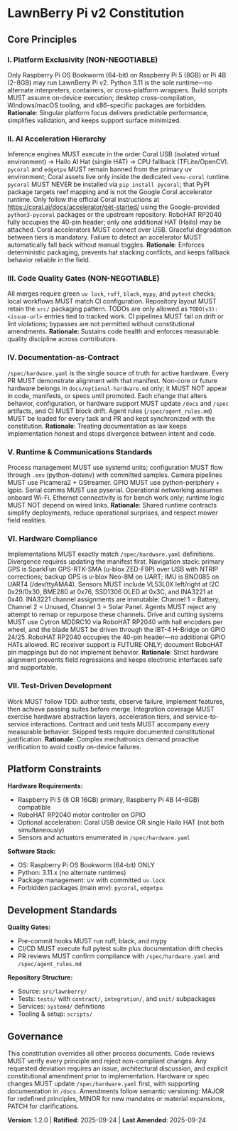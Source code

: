 <!--
Sync Impact Report - LawnBerry Pi v2 Constitution v1.2.0
===============================================================
Version change: 1.1.0 → 1.2.0
Modified principles:
- AI Acceleration Hierarchy → AI Acceleration Hierarchy (official pycoral install guidance)
- Hardware Compliance → Hardware Compliance (INA3221 channel enforcement)
Added sections: None
Removed sections: None
Templates requiring updates:
✅ .specify/templates/plan-template.md
⚠️ docs/optional-hardware.md (create catalog for non-core peripherals)
Follow-up TODOs:
- TODO(DOCS_OPTIONAL_HARDWARE): Author docs/optional-hardware.md describing approved but non-core peripherals.
-->

# LawnBerry Pi v2 Constitution

## Core Principles

### I. Platform Exclusivity (NON-NEGOTIABLE)
Only Raspberry Pi OS Bookworm (64-bit) on Raspberry Pi 5 (8GB) or Pi 4B (2–8GB) may run LawnBerry Pi v2.
Python 3.11 is the sole runtime—no alternate interpreters, containers, or cross-platform wrappers.
Build scripts MUST assume on-device execution; desktop cross-compilation, Windows/macOS tooling, and x86-specific packages are forbidden.
**Rationale**: Singular platform focus delivers predictable performance, simplifies validation, and keeps support surface minimized.

### II. AI Acceleration Hierarchy
Inference engines MUST execute in the order Coral USB (isolated virtual environment) → Hailo AI Hat (single HAT) → CPU fallback (TFLite/OpenCV).
`pycoral` and `edgetpu` MUST remain banned from the primary uv environment; Coral assets live only inside the dedicated `venv-coral` runtime.
`pycoral` MUST NEVER be installed via `pip install pycoral`; that PyPI package targets reef mapping and is not the Google Coral accelerator runtime. Only follow the official Coral instructions at https://coral.ai/docs/accelerator/get-started/ using the Google-provided `python3-pycoral` packages or the upstream repository.
RoboHAT RP2040 fully occupies the 40-pin header; only one additional HAT (Hailo) may be attached. Coral accelerators MUST connect over USB.
Graceful degradation between tiers is mandatory. Failure to detect an accelerator MUST automatically fall back without manual toggles.
**Rationale**: Enforces deterministic packaging, prevents hat stacking conflicts, and keeps fallback behavior reliable in the field.

### III. Code Quality Gates (NON-NEGOTIABLE)
All merges require green `uv lock`, `ruff`, `black`, `mypy`, and `pytest` checks; local workflows MUST match CI configuration.
Repository layout MUST retain the `src/` packaging pattern. TODOs are only allowed as `TODO(v3): <issue-url>` entries tied to tracked work.
CI pipelines MUST fail on drift or lint violations; bypasses are not permitted without constitutional amendments.
**Rationale**: Sustains code health and enforces measurable quality discipline across contributors.

### IV. Documentation-as-Contract
`/spec/hardware.yaml` is the single source of truth for active hardware. Every PR MUST demonstrate alignment with that manifest.
Non-core or future hardware belongs in `docs/optional-hardware.md` only; it MUST NOT appear in code, manifests, or specs until promoted.
Each change that alters behavior, configuration, or hardware support MUST update `/docs` and `/spec` artifacts, and CI MUST block drift.
Agent rules (`/spec/agent_rules.md`) MUST be loaded for every task and PR and kept synchronized with the constitution.
**Rationale**: Treating documentation as law keeps implementation honest and stops divergence between intent and code.

### V. Runtime & Communications Standards
Process management MUST use systemd units; configuration MUST flow through `.env` (python-dotenv) with committed samples.
Camera pipelines MUST use Picamera2 + GStreamer. GPIO MUST use python-periphery + lgpio. Serial comms MUST use pyserial.
Operational networking assumes onboard Wi-Fi. Ethernet connectivity is for bench work only; runtime logic MUST NOT depend on wired links.
**Rationale**: Shared runtime contracts simplify deployments, reduce operational surprises, and respect mower field realities.

### VI. Hardware Compliance
Implementations MUST exactly match `/spec/hardware.yaml` definitions. Divergence requires updating the manifest first.
Navigation stack: primary GPS is SparkFun GPS-RTK-SMA (u-blox ZED-F9P) over USB with NTRIP corrections; backup GPS is u-blox Neo-8M on UART; IMU is BNO085 on UART4 (/dev/ttyAMA4).
Sensors MUST include VL53L0X left/right at I2C 0x29/0x30, BME280 at 0x76, SSD1306 OLED at 0x3C, and INA3221 at 0x40.
INA3221 channel assignments are immutable: Channel 1 = Battery, Channel 2 = Unused, Channel 3 = Solar Panel. Agents MUST reject any attempt to remap or repurpose these channels.
Drive and cutting systems MUST use Cytron MDDRC10 via RoboHAT RP2040 with hall encoders per wheel, and the blade MUST be driven through the IBT-4 H-Bridge on GPIO 24/25.
RoboHAT RP2040 occupies the 40-pin header—no additional GPIO HATs allowed. RC receiver support is FUTURE ONLY; document RoboHAT pin mappings but do not implement behavior.
**Rationale**: Strict hardware alignment prevents field regressions and keeps electronic interfaces safe and supportable.

### VII. Test-Driven Development
Work MUST follow TDD: author tests, observe failure, implement features, then achieve passing suites before merge.
Integration coverage MUST exercise hardware abstraction layers, acceleration tiers, and service-to-service interactions.
Contract and unit tests MUST accompany every measurable behavior. Skipped tests require documented constitutional justification.
**Rationale**: Complex mechatronics demand proactive verification to avoid costly on-device failures.

## Platform Constraints

**Hardware Requirements:**
- Raspberry Pi 5 (8 OR 16GB) primary, Raspberry Pi 4B (4–8GB) compatible
- RoboHAT RP2040 motor controller on GPIO
- Optional acceleration: Coral USB device OR single Hailo HAT (not both simultaneously)
- Sensors and actuators enumerated in `/spec/hardware.yaml`

**Software Stack:**
- OS: Raspberry Pi OS Bookworm (64-bit) ONLY
- Python: 3.11.x (no alternate runtimes)
- Package management: uv with committed `uv.lock`
- Forbidden packages (main env): `pycoral`, `edgetpu`

## Development Standards

**Quality Gates:**
- Pre-commit hooks MUST run ruff, black, and mypy
- CI/CD MUST execute full pytest suite plus documentation drift checks
- PR reviews MUST confirm compliance with `/spec/hardware.yaml` and `/spec/agent_rules.md`

**Repository Structure:**
- Source: `src/lawnberry/`
- Tests: `tests/` with `contract/`, `integration/`, and `unit/` subpackages
- Services: `systemd/` definitions
- Tooling & setup: `scripts/`

## Governance

This constitution overrides all other process documents. Code reviews MUST verify every principle and reject non-compliant changes.
Any requested deviation requires an issue, architectural discussion, and explicit constitutional amendment prior to implementation.
Hardware or spec changes MUST update `/spec/hardware.yaml` first, with supporting documentation in `/docs`.
Amendments follow semantic versioning: MAJOR for redefined principles, MINOR for new mandates or material expansions, PATCH for clarifications.

**Version**: 1.2.0 | **Ratified**: 2025-09-24 | **Last Amended**: 2025-09-24